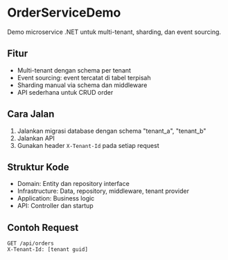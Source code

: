 # OrderServiceDemo

Demo microservice .NET untuk multi-tenant, sharding, dan event sourcing.

## Fitur
- Multi-tenant dengan schema per tenant
- Event sourcing: event tercatat di tabel terpisah
- Sharding manual via schema dan middleware
- API sederhana untuk CRUD order

## Cara Jalan
1. Jalankan migrasi database dengan schema "tenant_a", "tenant_b"
2. Jalankan API
3. Gunakan header `X-Tenant-Id` pada setiap request

## Struktur Kode
- Domain: Entity dan repository interface
- Infrastructure: Data, repository, middleware, tenant provider
- Application: Business logic
- API: Controller dan startup

## Contoh Request
```
GET /api/orders
X-Tenant-Id: [tenant guid]
```